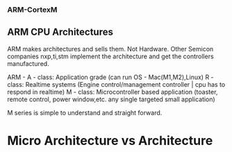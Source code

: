 ### ARM-CortexM

## ARM CPU Architectures
ARM makes architectures and sells them. Not Hardware. Other Semicon companies nxp,ti,stm implement the architecture and get the controllers manufactured.

ARM - A - class: Application grade (can run OS - Mac(M1,M2),Linux)
      R - class: Realtime systems (Engine control/management controller | cpu has to respond in realtime)
      M - class: Microcontroller based application (toaster, remote control, power window,etc. any single targeted small application)

M series is simple to understand and straight forward. 

# Micro Architecture vs Architecture



